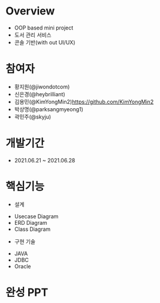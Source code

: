 # Overview
- OOP based mini project
- 도서 관리 서비스
- 콘솔 기반(with out UI/UX)

# 참여자
- 황지원(@jiwondotcom)
- 신은경(@heybrilliant)
- 김용민(@KimYongMin2)https://github.com/KimYongMin2
- 박상명(@parksangmyeong1)
- 곽민주(@skyju)

# 개발기간
- 2021.06.21 ~ 2021.06.28

# 핵심기능
- 설계
+ Usecase Diagram
+ ERD Diagram
+ Class Diagram

- 구현 기술
+ JAVA
+ JDBC
+ Oracle

# 완성 PPT

